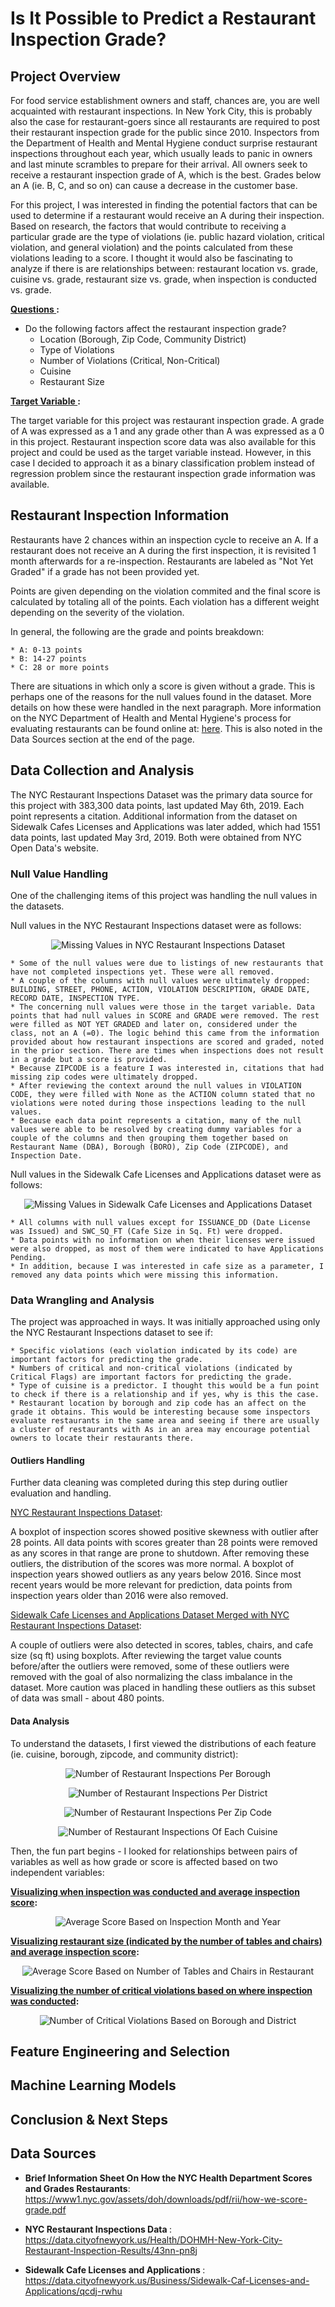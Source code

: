 # Is It Possible to Predict a Restaurant Inspection Grade?



## Project Overview


For food service establishment owners and staff, chances are, you are well acquainted with restaurant inspections. In New York City, this is probably also the case for restaurant-goers since all restaurants are required to post their restaurant inspection grade for the public since 2010. Inspectors from the Department of Health and Mental Hygiene conduct surprise restaurant inspections throughout each year, which usually leads to panic in owners and last minute scrambles to prepare for their arrival. All owners seek to receive a restaurant inspection grade of A, which is the best. Grades below an A (ie. B, C, and so on) can cause a decrease in the customer base.

For this project, I was interested in finding the potential factors that can be used to determine if a restaurant would receive an A during their inspection. Based on research, the factors that would contribute to receiving a particular grade are the type of violations (ie. public hazard violation, critical violation, and general violation) and the points calculated from these violations leading to a score. I thought it would also be fascinating to analyze if there is are relationships between: restaurant location vs. grade, cuisine vs. grade, restaurant size vs. grade, when inspection is conducted vs. grade.

<b><u> Questions </u>:</b>
* Do the following factors affect the restaurant inspection grade?
    * Location (Borough, Zip Code, Community District)
    * Type of Violations
    * Number of Violations (Critical, Non-Critical)
    * Cuisine
    * Restaurant Size

<b><u> Target Variable </u>:</b>

The target variable for this project was restaurant inspection grade. A grade of A was expressed as a 1 and any grade other than A was expressed as a 0 in this project. Restaurant inspection score data was also available for this project and could be used as the target variable instead. However, in this case I decided to approach it as a binary classification problem instead of regression problem since the restaurant inspection grade information was available.


## Restaurant Inspection Information


Restaurants have 2 chances within an inspection cycle to receive an A. If a restaurant does not receive an A during the first inspection, it is revisited 1 month afterwards for a re-inspection. Restaurants are labeled as "Not Yet Graded" if a grade has not been provided yet.

Points are given depending on the violation commited and the final score is calculated by totaling all of the points. Each violation has a different weight depending on the severity of the violation.

In general, the following are the grade and points breakdown:

    * A: 0-13 points
    * B: 14-27 points
    * C: 28 or more points

There are situations in which only a score is given without a grade. This is perhaps one of the reasons for the null values found in the dataset. More details on how these were handled in the next paragraph. More information on the NYC Department of Health and Mental Hygiene's process for evaluating restaurants can be found online at: <a href=https://www1.nyc.gov/assets/doh/downloads/pdf/rii/how-we-score-grade.pdf>here</a>. This is also noted in the Data Sources section at the end of the page.


## Data Collection and Analysis


The NYC Restaurant Inspections Dataset was the primary data source for this project with 383,300 data points, last updated May 6th, 2019. Each point represents a citation. Additional information from the dataset on Sidewalk Cafes Licenses and Applications was later added, which had 1551 data points, last updated May 3rd, 2019. Both were obtained from NYC Open Data's website. 


### Null Value Handling

One of the challenging items of this project was handling the null values in the datasets. 

Null values in the NYC Restaurant Inspections dataset were as follows:

<p align="center">
    <img src='./inspections_missing1.png' title="Missing Values in NYC Restaurant Inspections Dataset">
</p>

    * Some of the null values were due to listings of new restaurants that have not completed inspections yet. These were all removed. 
    * A couple of the columns with null values were ultimately dropped: BUILDING, STREET, PHONE, ACTION, VIOLATION DESCRIPTION, GRADE DATE, RECORD DATE, INSPECTION TYPE. 
    * The concerning null values were those in the target variable. Data points that had null values in SCORE and GRADE were removed. The rest were filled as NOT YET GRADED and later on, considered under the class, not an A (=0). The logic behind this came from the information provided about how restaurant inspections are scored and graded, noted in the prior section. There are times when inspections does not result in a grade but a score is provided. 
    * Because ZIPCODE is a feature I was interested in, citations that had missing zip codes were ultimately dropped. 
    * After reviewing the context around the null values in VIOLATION CODE, they were filled with None as the ACTION column stated that no violations were noted during those inspections leading to the null values. 
    * Because each data point represents a citation, many of the null values were able to be resolved by creating dummy variables for a couple of the columns and then grouping them together based on Restaurant Name (DBA), Borough (BORO), Zip Code (ZIPCODE), and Inspection Date.

Null values in the Sidewalk Cafe Licenses and Applications dataset were as follows:

<p align="center">
    <img src='./cafe_missing1.png' title="Missing Values in Sidewalk Cafe Licenses and Applications Dataset">
</p>

    * All columns with null values except for ISSUANCE_DD (Date License was Issued) and SWC_SQ_FT (Cafe Size in Sq. Ft) were dropped. 
    * Data points with no information on when their licenses were issued were also dropped, as most of them were indicated to have Applications Pending. 
    * In addition, because I was interested in cafe size as a parameter, I removed any data points which were missing this information. 

### Data Wrangling and Analysis

The project was approached in ways. It was initially approached using only the NYC Restaurant Inspections dataset to see if:

    * Specific violations (each violation indicated by its code) are important factors for predicting the grade.
    * Numbers of critical and non-critical violations (indicated by Critical Flags) are important factors for predicting the grade.
    * Type of cuisine is a predictor. I thought this would be a fun point to check if there is a relationship and if yes, why is this the case.
    * Restaurant location by borough and zip code has an affect on the grade it obtains. This would be interesting because some inspectors evaluate restaurants in the same area and seeing if there are usually a cluster of restaurants with As in an area may encourage potential owners to locate their restaurants there.

#### Outliers Handling

Further data cleaning was completed during this step during outlier evaluation and handling. 

<u>NYC Restaurant Inspections Dataset</u>:

A boxplot of inspection scores showed positive skewness with outlier after 28 points. All data points with scores greater than 28 points were removed as any scores in that range are prone to shutdown. After removing these outliers, the distribution of the scores was more normal. A boxplot of inspection years showed outliers as any years below 2016. Since most recent years would be more relevant for prediction, data points from inspection years older than 2016 were also removed. 

<u>Sidewalk Cafe Licenses and Applications Dataset Merged with NYC Restaurant Inspections Dataset</u>:

A couple of outliers were also detected in scores, tables, chairs, and cafe size (sq ft) using boxplots. After reviewing the target value counts before/after the outliers were removed, some of these outliers were removed with the goal of also normalizing the class imbalance in the dataset. More caution was placed in handling these outliers as this subset of data was small - about 480 points.

#### Data Analysis

To understand the datasets, I first viewed the distributions of each feature (ie. cuisine, borough, zipcode, and community district):

<p align="center">
    <img src='./images/no_inspections_borough.png' title="Number of Restaurant Inspections Per Borough">
</p>

<p align="center">
    <img src='./images/no_inspections_district.png' title="Number of Restaurant Inspections Per District">
</p>

<p align="center">
    <img src='./images/no_inspections_zipcode.png' title="Number of Restaurant Inspections Per Zip Code">
</p>

<p align="center">
    <img src='./images/cuisines_inspections.png' title="Number of Restaurant Inspections Of Each Cuisine">
</p>

Then, the fun part begins - I looked for relationships between pairs of variables as well as how grade or score is affected based on two independent variables:

<b><u>Visualizing when inspection was conducted and average inspection score</u>:</b>

<p align="center">
    <img src='./images/heatmap_mo_yr.png' title="Average Score Based on Inspection Month and Year">
</p>

<b><u>Visualizing restaurant size (indicated by the number of tables and chairs) and average inspection score</u>:</b>

<p align="center">
    <img src='./images/tables_chairs_score_heatmap.png' title='Average Score Based on Number of Tables and Chairs in Restaurant'>
</p>

<b><u>Visualizing the number of critical violations based on where inspection was conducted</u>:</b>

<p align="center">
    <img src='./images/critical_borough_district.png' title="Number of Critical Violations Based on Borough and District">
</p>






## Feature Engineering and Selection


## Machine Learning Models

## Conclusion & Next Steps

## Data Sources


- <b> Brief Information Sheet On How the NYC Health Department Scores and Grades Restaurants</b>:
    <a href=https://www1.nyc.gov/assets/doh/downloads/pdf/rii/how-we-score-grade.pdf>https://www1.nyc.gov/assets/doh/downloads/pdf/rii/how-we-score-grade.pdf</a>
    
- <b> NYC Restaurant Inspections Data </b>:
    <a href=https://data.cityofnewyork.us/Health/DOHMH-New-York-City-Restaurant-Inspection-Results/43nn-pn8j>https://data.cityofnewyork.us/Health/DOHMH-New-York-City-Restaurant-Inspection-Results/43nn-pn8j</a>

- <b> Sidewalk Cafe Licenses and Applications </b>:
    <a href=https://data.cityofnewyork.us/Business/Sidewalk-Caf-Licenses-and-Applications/qcdj-rwhu>https://data.cityofnewyork.us/Business/Sidewalk-Caf-Licenses-and-Applications/qcdj-rwhu</a>
